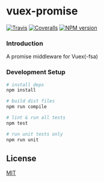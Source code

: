 # vuex-promise
[![Travis](https://img.shields.io/travis/crossjs/vuex-promise.svg?style=flat-square)](https://github.com/crossjs/vuex-promise)
[![Coveralls](https://img.shields.io/coveralls/crossjs/vuex-promise.svg?style=flat-square)](https://github.com/crossjs/vuex-promise)
[![NPM version](https://img.shields.io/npm/v/vuex-promise.svg?style=flat-square)](https://npmjs.org/package/vuex-promise)


### Introduction

A promise middleware for Vuex(-fsa)

### Development Setup

``` bash
# install deps
npm install

# build dist files
npm run compile

# lint & run all tests
npm test

# run unit tests only
npm run unit
```

## License

[MIT](http://opensource.org/licenses/MIT)
